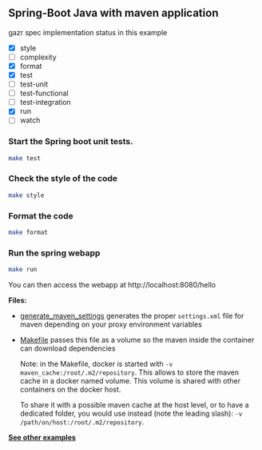 ## **Spring-Boot Java with maven** application

gazr spec implementation status in this example

- [x] style
- [ ] complexity
- [x] format
- [x] test
- [ ] test-unit
- [ ] test-functional
- [ ] test-integration
- [x] run
- [ ] watch

### Start the Spring boot unit tests.

```bash
make test
```


### Check the style of the code

```bash
make style
```

### Format the code

```bash
make format
```

### Run the spring webapp

```bash
make run
```

You can then access the webapp at http://localhost:8080/hello

**Files:**

* [generate_maven_settings](generate_maven_settings) generates the proper
  `settings.xml` file for maven depending on your proxy environment variables
* [Makefile](Makefile) passes this file as a volume so the maven inside the
  container can download dependencies

  Note: in the Makefile, docker is started with
  `-v maven_cache:/root/.m2/repository`.
  This allows to store the maven cache in a docker named volume.
  This volume is shared with other containers on the docker host.

  To share it with a possible maven cache at the host level, or to have a
  dedicated folder, you would use instead (note the leading slash):
  `-v /path/on/host:/root/.m2/repository`.


**[See other examples](/tree/master/examples)**
